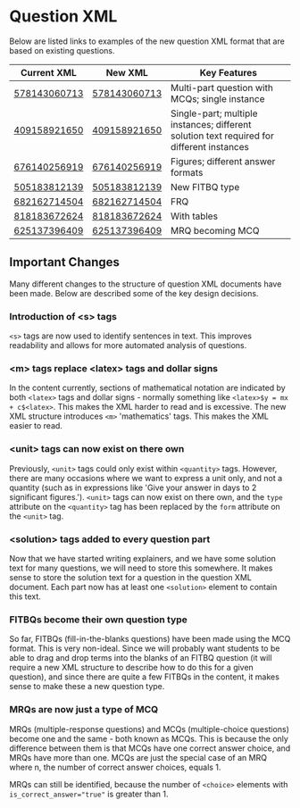 # Question XML

Below are listed links to examples of the new question XML format that are based on existing questions.

| Current XML | New XML | Key Features |
|---|---|---|
| [578143060713](examples/578143060713_current.question.xml) | [578143060713](examples/578143060713_new.question.xml) | Multi-part question with MCQs; single instance |
| [409158921650](examples/409158921650_current.question.xml) | [409158921650](examples/409158921650_new.question.xml) | Single-part; multiple instances; different solution text required for different instances |
| [676140256919](examples/676140256919_current.question.xml) | [676140256919](examples/676140256919_new.question.xml) | Figures; different answer formats |
| [505183812139](examples/505183812139_current.question.xml) | [505183812139](examples/505183812139_new.question.xml) | New FITBQ type |
| [682162714504](examples/682162714504_current.question.xml) | [682162714504](examples/682162714504_new.question.xml) | FRQ |
| [818183672624](examples/818183672624_current.question.xml) | [818183672624](examples/818183672624_new.question.xml) | With tables |
| [625137396409](examples/625137396409_current.question.xml) | [625137396409](examples/625137396409_new.question.xml) | MRQ becoming MCQ |

## Important Changes

Many different changes to the structure of question XML documents have been made. Below are described some of the key design decisions.

### Introduction of &lt;s&gt; tags

`<s>` tags are now used to identify sentences in text. This improves readability and allows for more automated analysis of questions.

### &lt;m&gt; tags replace &lt;latex&gt; tags and dollar signs

In the content currently, sections of mathematical notation are indicated by both `<latex>` tags and dollar signs - normally something like `<latex>$y = mx + c$<latex>`. This makes the XML harder to read and is excessive. The new XML structure introduces `<m>` 'mathematics' tags. This makes the XML easier to read.

### &lt;unit&gt; tags can now exist on there own

Previously, `<unit>` tags could only exist within `<quantity>` tags. However, there are many occasions where we want to express a unit only, and not a quantity (such as in expressions like 'Give your answer in days to 2 significant figures.'). `<unit>` tags can now exist on there own, and the `type` attribute on the `<quantity>` tag has been replaced by the `form` attribute on the `<unit>` tag.

### &lt;solution&gt; tags added to every question part

Now that we have started writing explainers, and we have some solution text for many questions, we will need to store this somewhere. It makes sense to store the solution text for a question in the question XML document. Each part now has at least one `<solution>` element to contain this text.

### FITBQs become their own question type

So far, FITBQs (fill-in-the-blanks questions) have been made using the MCQ format. This is very non-ideal. Since we will probably want students to be able to drag and drop terms into the blanks of an FITBQ question (it will require a new XML structure to describe how to do this for a given question), and since there are quite a few FITBQs in the content, it makes sense to make these a new question type.

### MRQs are now just a type of MCQ

MRQs (multiple-response questions) and MCQs (multiple-choice questions) become one and the same - both known as MCQs. This is because the only difference between them is that MCQs have one correct answer choice, and MRQs have more than one. MCQs are just the special case of an MRQ where n, the number of correct answer choices, equals 1.

MRQs can still be identified, because the number of `<choice>` elements with `is_correct_answer="true"` is greater than 1.